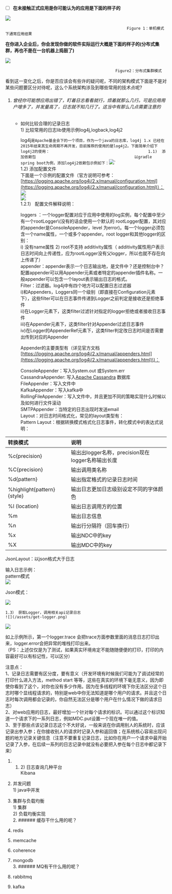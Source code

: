 * [ ] **在未接触正式应用是你可能认为的应用是下面的样子的**

![](/assets/单机结构.png)

```
                                                     Figure 1：单机模式下通常应用结果
```

**在你进入企业后，你会发现你做的软件实际运行大概是下面的样子的\(分布式集群，再也不是在一台机器上捣鼓了\)**

![](/assets/分布式结构.png)

```
                                                Figure2：分布式集群模式
```

看到这一变化之后，你是否应该会有些许的疑问呢，不同的架构模式下面是不是对某些问题要区分对待呢，这么个系统架构涉及到哪些常用的技术点呢?

1. ###### 曾经你可能想应用出错了，盯着日志看看就行，烦着就那么几行。可是应用用户增多了，并发量高了，日志就不知几行了。这当中有那么几点需要注意的

   * 如何比较合理的记录日志  
     1\) 比较常用的日志lib使用示例log4j,logback,log4j2

     log4j`是Apache基金会下的一个项目，作为一个java的日志库，log4j 1.x 已经在2015年结束其生命周期不再开发，目前推荐的使用的是log4j2。下面简单介绍下log4j2的使用：                                          
     1.1)  添加依赖包                                          
           以gradle spring boot为例，添加log4j2依赖包示例如下：`![](/assets/log4j2-dependency.png)\`  
     1.2\)  添加配置文件  
           下面是一个示例的配置文件（官方说明可参考：[https://logging.apache.org/log4j/2.x/manual/configuration.html](https://logging.apache.org/log4j/2.x/manual/configuration.html)）：  
           ![](/assets/logconfig-1.png)  
     ![](/assets/logconfig-2.png)  
     1.2.1） 配置文件解释说明：

     loggers  ：一个logger配置对应于应用中使用的log实例，每个配置中至少有一个rootLogger\\(没有的话会使用一个默认的   rootLogger配置，其对应的appender是ConsoleAppender，level 为error\)。每一个logger必须包含一个name属性，一个或多个appender。root logger和其他logger的区别：  
     i\) 没有name属性 2\) root不支持 additivity属性（ additivity属性用户表示日志时间向上传递性，应为rootLogger没有父logger，所以也就不存在向上传递了）  
     appender：appender表示一个日志输出地，是文件中？还是控制台中？配置appender可以用Appender元素或者特定的appender插件名称。一般appender可以包含一个layout表示输出日志的格式。  
     Filter：过滤器。log4j中有四个地方可以配置日志过滤器  
     i\)和Appenders，Loggers同一个级别（即直接在Configuration元素下），这些filter可以在日志事件传递到Logger之前判定是接收还是拒绝事件  
     ii\)在Logger元素下，这类filter过滤针对指定的logger拒绝或者接收日志事件  
     iii\)在Appender元素下，这类filter针对Appender过滤日志事件  
     iv\)在Logger的AppenderRef元素下，这类filter判定改日志时间是否需要出传到对应的Appender

     Appender的主要类型有（详见官方文档[https://logging.apache.org/log4j/2.x/manual/appenders.html](https://logging.apache.org/log4j/2.x/manual/appenders.html)\)：

     ConsoleAppender：写入System.out 或System.err  
     CassandraAppender: 写入[Apache Cassandra](https://cassandra.apache.org/) 数据库  
     FileAppender：写入文件中  
     KafkaAppender：写入kafka中  
     RollingFileAppender：写入文件中，并且更加不同的策略实现什么时候以及如何进行文件滚动  
     SMTPAppender：当特定的日志出现时发送email  
     Layout：对日志时间格式化，常见的layout类型有：  
     Pattern Layout：根据转换模式格式化日志事件，转化模式中的表达式说明：

| 转换模式 | 说明 |
| :--- | :--- |
| %c{precision} | 输出出logger名称，precision现在logger名称输出长度 |
| %C{precision} | 输出调用类名称 |
| %d{pattern} | 输出指定格式的记录日志时间 |
| %highlight{pattern}{style} | 输出日志更加日志级别设定不同的字体颜色 |
| %l  \(location\) | 输出日志调用方的位置 |
| %m | 输出日志信息 |
| %n | 输出行分隔符（回车换行） |
| %x | 输出NDC中的key |
| %X | 输出MDC中的key |

JsonLayout：以json格式大于日志

输入日志示例：  
pattern模式  
![](/assets/patternlayout-log.png)

Json模式：

![](/assets/json-log.png)

```
1.3） 获取Logger，调用相关api记录日志  
![](/assets/get-logger.png)
```

![](/assets/log-record.png)

如上示例所示，第一个logger.trace 会把trace方面参数里面的消息日志打印出来，logger.error会把异常的堆栈打印出来。  
（PS：上述仅仅是为了测试，如果真实环境肯定不能随随便便的打印，打印的内容最好可以有标记性，可以区分）

注意点：  
1、记录日志需要有区分度，要有意义（开发环境有时候我们可能为了调试经常的打印什么进入方法，method start 等等，这些在真实的环境下毫无意义，因为即使你看到了这个，对你也没有多少作用。因为在多线程的环境下你无法区分这个日志时哪个显线程请求的，特别是web中你无法知道是哪个用户的请求。并且这个日志时每次调用都会记录的，你自然无法区分是哪个用户在什么情况下做的请求日志）  
2、对web应用的日志，最好增加一个针对每个请求的标识。可以通过这个标识知道一个请求下的一系列日志，例如MDC.put设置一个现在唯一的值。  
3、至于那些点该记录日志这个不大好说，一般来说在你调用别人的系统时，应该记录出参入参；在你接收别人的请求时记录入参和返回值；在系统核心容易出现问题的地方记录关键信息（注意不要重复记录日志，比如你在用户一个请求中最开始记录了入参，在后续一系列的日志记录中就没有必要把入参在每个日志中都记录下来）

1. 1. 2\) 日志查询几种平台  
       Kibana
2. 并发问题  
   1\) java中并发  

3. 集群与负载均衡  
   1\) 集群  
   2\) 负载均衡实现  
   2. \#\#\#\#\#\# 缓存干什么用的呢？

4. redis

5. memcache

6. coherence

7. mongodb  
   3. \#\#\#\#\#\# MQ有干什么用的呢？

8. rabbitmq

9. kafka



